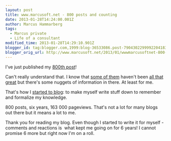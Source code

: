 ```yaml
---
layout: post
title: www.marcusoft.net - 800 posts and counting
date: 2013-01-28T14:24:00.001Z
author: Marcus Hammarberg
tags:
  - Marcus private
  - Life of a consultant
modified_time: 2013-01-28T14:29:10.901Z
blogger_id: tag:blogger.com,1999:blog-36533086.post-7904302299992204183
blogger_orig_url: http://www.marcusoft.net/2013/01/wwwmarcusoftnet-800-posts-and-counting.html
---
```



<div>

I've just published my <a
href="http://www.marcusoft.net/2013/01/pickles-generate-specflow-documentation.html"
target="_blank">800th post</a>!

Can't really understand that. I know that <a
href="http://www.marcusoft.net/2006/10/eating-my-mobile-and-nanbread.html"
target="_blank">some of them</a> haven't been
<a href="http://www.marcusoft.net/2006/10/i-like.html"
target="_blank">all that great</a> but there's some nuggets of
information in there. At least for me.

That's how I
<a href="http://www.marcusoft.net/2006/10/marcus-on-net.html"
target="_blank">started to blog</a>: to make myself write stuff down to
remember and formalize my knowledge.

800 posts, six years, 163 000 pageviews. That's not a lot for many blogs
out there but it means a lot to me.

Thank you for reading my blog. Even though I started to write it for
myself - comments and reactions is  what kept me going on for 6 years! I
cannot promise 6 more but right now I'm on a roll. 

</div>
